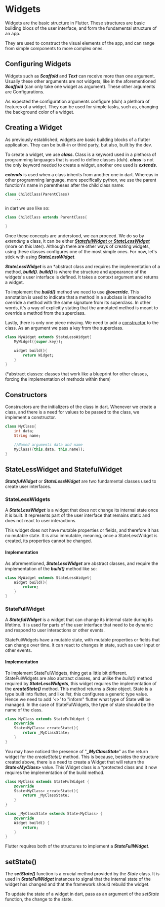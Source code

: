 # Widgets

Widgets are the basic structure in Flutter. These structures are basic building blocs of the user interface, and form the fundamental structure of an app.

They are used to construct the visual elements of the app, and can range from simple components to more complex ones.

## Configuring Widgets

Widgets such as ***Scaffold*** and ***Text*** can receive more than one argument. Usually these other arguments are not widgets, like in the aforementioned ***Scaffold*** (can only take one widget as argument). These other arguments are Configurations.

As expected the configuration arguments configure (duh) a plethora of features of a widget. They can be used for simple tasks, such as, changing the background color of a widget.

## Creating a Widget

As previously established, widgets are basic building blocks of a flutter application. They can be built-in or third party, but also, built by the dev.

To create a widget, we use ***class***. Class is a keyword used in a plethora of programming languages that is used to define classes (duh). ***class*** is not the only keyword needed to create a widget, another one used is ***extends***.

***extends*** is used when a class inherits from another one in dart. Whereas in other programming language, more specifically python, we use the parent function's name in parentheses after the child class name:

~~~python
class ChildClass(ParentClass)
    ...
~~~

in dart we use like so:

~~~dart
class ChildClass extends ParentClass{

}
~~~

Once these concepts are understood, we can proceed. We do so by *extending* a class, it can be either [***StatefulWidget*** or ***StateLessWidget***](#statelesswidget-and-statefulwidget) (more on this later). Although there are other ways of creating widgets, using these classes configures one of the most simple ones. For now, let's stick with using ***StateLessWidget***.

***StateLessWidget*** is an \*abstract class and requires the implementation of a method, ***build()***. ***build()*** is where the structure and appearance of the widgets's user interface is defined. It takes a context argument and returns a widget.

To implement the ***build()*** method we need to use ***@override***. This annotation is used to indicate that a method in a subclass is intended to override a method with the same signature from its superclass. In other words, it's a way of explicitly stating that the annotated method is meant to override a method from the superclass.

Lastly, there is only one piece missing. We need to add a [constructor](#constructors) to the class. As an argument we pass a key from the superclass.

~~~dart
class MyWidget extends StateLessWidget{
    MyWidget({super.key});

    widget build(){
        return Widget;
    }
}
~~~

(*abstract classes: classes that work like a blueprint for other classes, forcing the implementation of methods within them)

## Constructors

Constructors are the initializers of the class in dart. Whenever we create a class, and there is a need for values to be passed to the class, we implement a constructor.

~~~dart
class MyClass{
    int data;
    String name;

    //Named arguments data and name
    MyClass({this.data, this.name});
}
~~~

## StateLessWidget and StatefulWidget

***StatefulWidget*** or ***StateLessWidget*** are two fundamental classes used to create user interfaces.

### StateLessWidgets

A ***StateLessWidget*** is a widget that does not change its internal state once it is built. It represents part of the user interface that remains static and does not react to user interactions.

This widget does not have mutable properties or fields, and therefore it has no mutable state. It is also immutable, meaning, once a StateLessWidget is created, its properties cannot be changed.

#### Implementation

As aforementioned, ***StateLessWidget*** are abstract classes, and require the implementation of the ***build()*** method like so:

~~~dart
class MyWidget extends StateLessWidget{
    Widget build(){
        return;
    }
}
~~~

### StateFullWidget

A ***StatefulWidget*** is a widget that can change its internal state during its lifetime. It is used for parts of the user interface that need to be dynamic and respond to user interactions or other events.

StateFulWidgets have a mutable state, with mutable properties or fields that can change over time. It can react to changes in state, such as user input or other events.

#### Implementation

To implement StateFulWidgets, thing get a little bit different. StateFulWidgets are also abstract classes, and unlike the *build()* method required by ***StateLessWidgets***, this widget requires the implementation of the ***createState()*** method. This method returns a *State* object. State is a type built into flutter, and like *list*, this configures a generic type value. Hence we need to add *'<>'* to "inform" flutter what type of State will be managed. In the case of StateFulWidgets, the type of state should be the name of the class. 

~~~dart
class MyClass extends StateFulWidget {
    @override
    State<MyClass> createState(){
        return _MyClassState;
    }
}
~~~

You may have noticed the presence of "***_MyClassState***" as the return widget for the *createState()* method. This is because, besides the structure created above, there is a need to create a Widget that will return the ***State\<MyClass>*** value. This Widget class is a *protected class and it now requires the implementation of the build method.

~~~dart
class MyClass extends StateFulWidget {
    @override
    State<MyClass> createState(){
        return _MyClassState;
    }
}

class _MyClassState extends State<MyClass> {
    @override
    Widget build() {
        return;
    }
}
~~~

Flutter requires both of the structures to implement a ***StateFullWidget***.

## setState()

The ***setState()*** function is a crucial method provided by the *State* class. It is used in ***StateFulWidget*** instances to signal that the internal state of the widget has changed and that the framework should rebuild the widget. 

To update the state of a widget in dart, pass as an argument of the *setState* function, the change to the state.